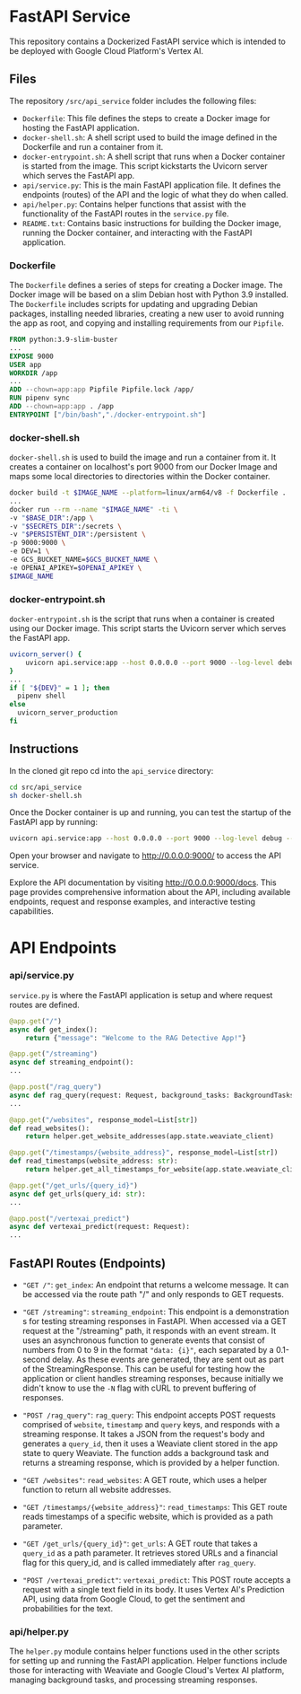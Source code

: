 # FastAPI Service

This repository contains a Dockerized FastAPI service which is intended to be deployed with Google Cloud Platform's Vertex AI.

## Files

The repository `/src/api_service` folder includes the following files:

- `Dockerfile`: This file defines the steps to create a Docker image for hosting the FastAPI application.
- `docker-shell.sh`: A shell script used to build the image defined in the Dockerfile and run a container from it.
- `docker-entrypoint.sh`: A shell script that runs when a Docker container is started from the image. This script kickstarts the Uvicorn server which serves the FastAPI app.
- `api/service.py`: This is the main FastAPI application file. It defines the endpoints (routes) of the API and the logic of what they do when called.
- `api/helper.py`: Contains helper functions that assist with the functionality of the FastAPI routes in the `service.py` file.
- `README.txt`: Contains basic instructions for building the Docker image, running the Docker container, and interacting with the FastAPI application.

### Dockerfile

The `Dockerfile` defines a series of steps for creating a Docker image. The Docker image will be based on a slim Debian host with Python 3.9 installed. The `Dockerfile` includes scripts for updating and upgrading Debian packages, installing needed libraries, creating a new user to avoid running the app as root, and copying and installing requirements from our `Pipfile`.

```Dockerfile
FROM python:3.9-slim-buster
...
EXPOSE 9000
USER app
WORKDIR /app
...
ADD --chown=app:app Pipfile Pipfile.lock /app/
RUN pipenv sync
ADD --chown=app:app . /app
ENTRYPOINT ["/bin/bash","./docker-entrypoint.sh"]
```

### docker-shell.sh

`docker-shell.sh` is used to build the image and run a container from it. It creates a container on localhost's port 9000 from our Docker Image and maps some local directories to directories within the Docker container.

```bash
docker build -t $IMAGE_NAME --platform=linux/arm64/v8 -f Dockerfile .
...
docker run --rm --name "$IMAGE_NAME" -ti \
-v "$BASE_DIR":/app \
-v "$SECRETS_DIR":/secrets \
-v "$PERSISTENT_DIR":/persistent \
-p 9000:9000 \
-e DEV=1 \
-e GCS_BUCKET_NAME=$GCS_BUCKET_NAME \
-e OPENAI_APIKEY=$OPENAI_APIKEY \
$IMAGE_NAME
```

### docker-entrypoint.sh

`docker-entrypoint.sh` is the script that runs when a container is created using our Docker image. This script starts the Uvicorn server which serves the FastAPI app.

```bash
uvicorn_server() {
    uvicorn api.service:app --host 0.0.0.0 --port 9000 --log-level debug --reload --reload-dir api/ "$@"
}
...
if [ "${DEV}" = 1 ]; then
  pipenv shell
else
  uvicorn_server_production
fi
```

## Instructions

In the cloned git repo cd into the `api_service` directory:

```bash
cd src/api_service
sh docker-shell.sh
```

Once the Docker container is up and running, you can test the startup of the FastAPI app by running:

```bash
uvicorn api.service:app --host 0.0.0.0 --port 9000 --log-level debug --reload --reload-dir api/ "$@"
```

Open your browser and navigate to http://0.0.0.0:9000/ to access the API service.

Explore the API documentation by visiting http://0.0.0.0:9000/docs. This page provides comprehensive information about the API, including available endpoints, request and response examples, and interactive testing capabilities.

# API Endpoints

### api/service.py

`service.py` is where the FastAPI application is setup and where request routes are defined.

```python
@app.get("/")  
async def get_index():
    return {"message": "Welcome to the RAG Detective App!"}

@app.get("/streaming")
async def streaming_endpoint():
...

@app.post("/rag_query")
async def rag_query(request: Request, background_tasks: BackgroundTasks):
...

@app.get("/websites", response_model=List[str])
def read_websites():
    return helper.get_website_addresses(app.state.weaviate_client)

@app.get("/timestamps/{website_address}", response_model=List[str])
def read_timestamps(website_address: str):
    return helper.get_all_timestamps_for_website(app.state.weaviate_client, website_address)

@app.get("/get_urls/{query_id}")
async def get_urls(query_id: str):
...

@app.post("/vertexai_predict")
async def vertexai_predict(request: Request):
...
```
## FastAPI Routes (Endpoints)

- `"GET /"`: `get_index`: An endpoint that returns a welcome message. It can be accessed via the route path "/" and only responds to GET requests.

- `"GET /streaming"`: `streaming_endpoint`: This endpoint is a demonstration s for testing streaming responses in FastAPI. When accessed via a GET request at the "/streaming" path, it responds with an event stream. It uses an asynchronous function to generate events that consist of numbers from 0 to 9 in the format `"data: {i}"`, each separated by a 0.1-second delay. As these events are generated, they are sent out as part of the StreamingResponse. This can be useful for testing how the application or client handles streaming responses, because initially we didn't know to use the `-N` flag with cURL to prevent buffering of responses.

- `"POST /rag_query"`: `rag_query`: This endpoint accepts POST requests comprised of `website`, `timestamp` and `query` keys, and responds with a streaming response. It takes a JSON from the request's body and generates a `query_id`, then it uses a Weaviate client stored in the app state to query Weaviate. The function adds a background task and returns a streaming response, which is provided by a helper function.

- `"GET /websites"`: `read_websites`: A GET route, which uses a helper function to return all website addresses.

- `"GET /timestamps/{website_address}"`: `read_timestamps`: This GET route reads timestamps of a specific website, which is provided as a path parameter.

- `"GET /get_urls/{query_id}"`: `get_urls`: A GET route that takes a `query_id` as a path parameter. It retrieves stored URLs and a financial flag for this query_id, and is called immediately after `rag_query`.

- `"POST /vertexai_predict"`: `vertexai_predict`: This POST route accepts a request with a single text field in its body. It uses Vertex AI's Prediction API, using data from Google Cloud, to get the sentiment and probabilities for the text. 

### api/helper.py

The `helper.py` module contains helper functions used in the other scripts for setting up and running the FastAPI application. Helper functions include those for interacting with Weaviate and Google Cloud's Vertex AI platform, managing background tasks, and processing streaming responses.